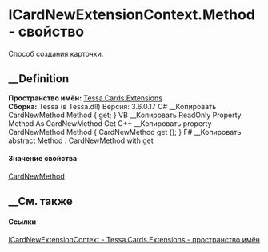 # ICardNewExtensionContext.Method - свойство
Способ создания карточки.
##  __Definition
 **Пространство имён:** [Tessa.Cards.Extensions](N_Tessa_Cards_Extensions.htm)  
 **Сборка:** Tessa (в Tessa.dll) Версия: 3.6.0.17
C# __Копировать
    CardNewMethod Method { get; }
VB __Копировать
     ReadOnly Property Method As CardNewMethod
    	Get
C++ __Копировать
    property CardNewMethod Method {
    	CardNewMethod get ();
    }
F# __Копировать
     abstract Method : CardNewMethod with get
#### Значение свойства
[CardNewMethod](T_Tessa_Cards_CardNewMethod.htm)
##  __См. также
#### Ссылки
[ICardNewExtensionContext -
](T_Tessa_Cards_Extensions_ICardNewExtensionContext.htm)
[Tessa.Cards.Extensions - пространство имён](N_Tessa_Cards_Extensions.htm)
